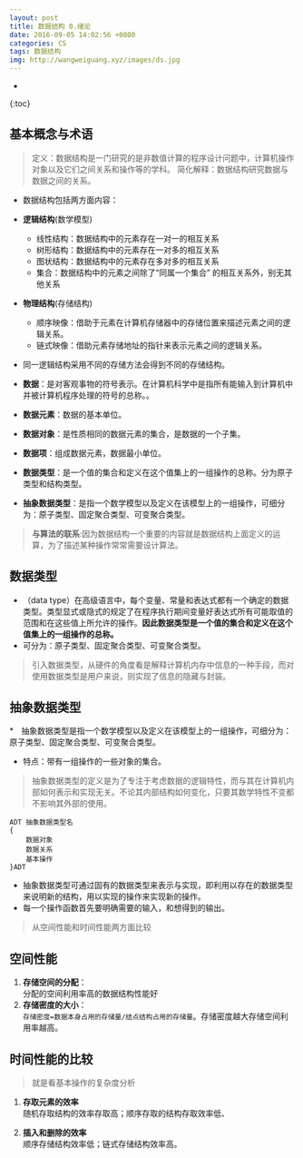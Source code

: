 ```yaml
---
layout: post
title: 数据结构 0.绪论
date: 2016-09-05 14:02:56 +0800
categories: CS
tags: 数据结构 
img: http://wangweiguang.xyz/images/ds.jpg
---
```


* 
{:toc}

## 基本概念与术语
> 定义：数据结构是一门研究的是非数值计算的程序设计问题中，计算机操作对象以及它们之间关系和操作等的学科。
> 简化解释：数据结构研究数据与数据之间的关系。

* 数据结构包括两方面内容：
* **逻辑结构**(数学模型)
  * 线性结构：数据结构中的元素存在一对一的相互关系
  * 树形结构：数据结构中的元素存在一对多的相互关系
  * 图状结构：数据结构中的元素存在多对多的相互关系
  * 集合：数据结构中的元素之间除了“同属一个集合” 的相互关系外，别无其他关系
* **物理结构**(存储结构)
  * 顺序映像：借助于元素在计算机存储器中的存储位置来描述元素之间的逻辑关系。
  * 链式映像：借助元素存储地址的指针来表示元素之间的逻辑关系。
* 同一逻辑结构采用不同的存储方法会得到不同的存储结构。

* **数据**：是对客观事物的符号表示。在计算机科学中是指所有能输入到计算机中并被计算机程序处理的符号的总称。。
* **数据元素**：数据的基本单位。
* **数据对象**：是性质相同的数据元素的集合，是数据的一个子集。
* **数据项**：组成数据元素，数据最小单位。
* **数据类型**：是一个值的集合和定义在这个值集上的一组操作的总称。分为原子类型和结构类型。
* **抽象数据类型**：是指一个数学模型以及定义在该模型上的一组操作，可细分为：原子类型、固定聚合类型、可变聚合类型。

> **与算法的联系**:因为数据结构一个重要的内容就是数据结构上面定义的运算，为了描述某种操作常常需要设计算法。

## 数据类型
* （data type）在高级语言中，每个变量、常量和表达式都有一个确定的数据类型。类型显式或隐式的规定了在程序执行期间变量好表达式所有可能取值的范围和在这些值上所允许的操作。**因此数据类型是一个值的集合和定义在这个值集上的一组操作的总称。**
*  可分为：原子类型、固定聚合类型、可变聚合类型。
> 引入数据类型，从硬件的角度看是解释计算机内存中信息的一种手段，而对使用数据类型是用户来说，则实现了信息的隐藏与封装。

## 抽象数据类型
*　抽象数据类型是指一个数学模型以及定义在该模型上的一组操作，可细分为：原子类型、固定聚合类型、可变聚合类型。
* 特点：带有一组操作的一些对象的集合。
> 抽象数据类型的定义是为了专注于考虑数据的逻辑特性，而与其在计算机内部如何表示和实现无关。不论其内部结构如何变化，只要其数学特性不变都不影响其外部的使用。
```
ADT 抽象数据类型名
{
    数据对象
    数据关系
    基本操作 
}ADT
```
* 抽象数据类型可通过固有的数据类型来表示与实现，即利用以存在的数据类型来说明新的结构，用以实现的操作来实现新的操作。
* 每一个操作函数首先要明确需要的输入，和想得到的输出。

> 从空间性能和时间性能两方面比较
## 空间性能

1. **存储空间的分配**：\
分配的空间利用率高的数据结构性能好
2. **存储密度的大小**：\
`存储密度=数据本身占用的存储量/结点结构占用的存储量`。存储密度越大存储空间利用率越高。

## 时间性能的比较
> 就是看基本操作的复杂度分析

1. **存取元素的效率**\
随机存取结构的效率存取高；顺序存取的结构存取效率低、

2. **插入和删除的效率**\
顺序存储结构效率低；链式存储结构效率高。
